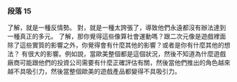 ### 段落 15

了解，就是一種反情勢。
對，就是一種太誇張了，導致他們永遠都沒有辦法達到一種真正的多元。
了解，那你覺得這些像算社會運動嗎？跟二次元像是遊戲裡面除了這些實質的影響之外，你覺得會有什麼其他的影響？或者是你有什麼其他的想法？
有很大的影響。例如說，當歐美整個都是這個狀況，然後不知道為什麼遊戲廠商可能跟他們的投資公司需要有什麼正確評估有關，然後當他們推出的角色越來越不具吸引力，然後當整個歐美的遊戲產品都變得不具吸引力。